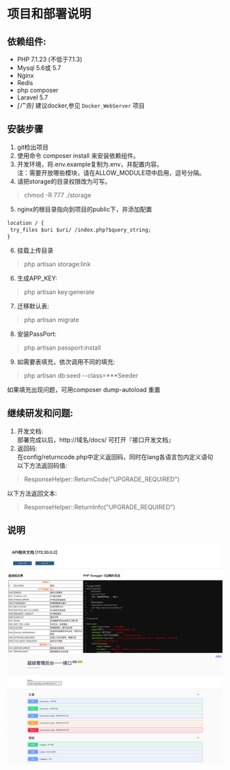 # 项目和部署说明

## 依赖组件: 
- PHP 7.1.23 (不低于7.1.3)
- Mysql 5.6或 5.7
- Nginx
- Redis
- php composer
- Laravel 5.7
- _[广告]_ 建议docker,参见 `Docker_WebServer` 项目

## 安装步骤
1. git检出项目  
2. 使用命令 composer install 来安装依赖组件。
3. 开发环境，将.env.example复制为.env，并配置内容。   
注：需要开放哪些模块，请在ALLOW_MODULE项中启用，逗号分隔。  
4. 请把storage的目录权限改为可写。 
> chmod -R 777 ./storage
5. nginx的根目录指向到项目的public下，并添加配置 
```
location / {
 try_files $uri $uri/ /index.php?$query_string;
}
``` 
6. 挂载上传目录   
> php artisan storage:link
6. 生成APP_KEY: 
> php artisan key:generate 
7. 迁移默认表:  
> php artisan migrate 
8. 安装PassPort:  
> php artisan passport:install
9. 如需要表填充，依次调用不同的填充:   
> php artisan db:seed --class=***Seeder

如果填充出现问题，可用composer dump-autoload 重置



## 继续研发和问题: 
1. 开发文档:    
部署完成以后，http://域名/docs/ 可打开『接口开发文档』
2. 返回码:    
在config/returncode.php中定义返回码，同时在lang各语言包内定义语句    
以下方法返回码值:   
> ResponseHelper::ReturnCode("UPGRADE_REQUIRED")  

以下方法返回文本:    
> ResponseHelper::ReturnInfo("UPGRADE_REQUIRED")


## 说明

![index接口](https://raw.githubusercontent.com/WiconWang/daisy_platform/master/public/readme/index.png) 
![Admin接口](https://raw.githubusercontent.com/WiconWang/daisy_platform/master/public/readme/admin.png) 

        
      
 